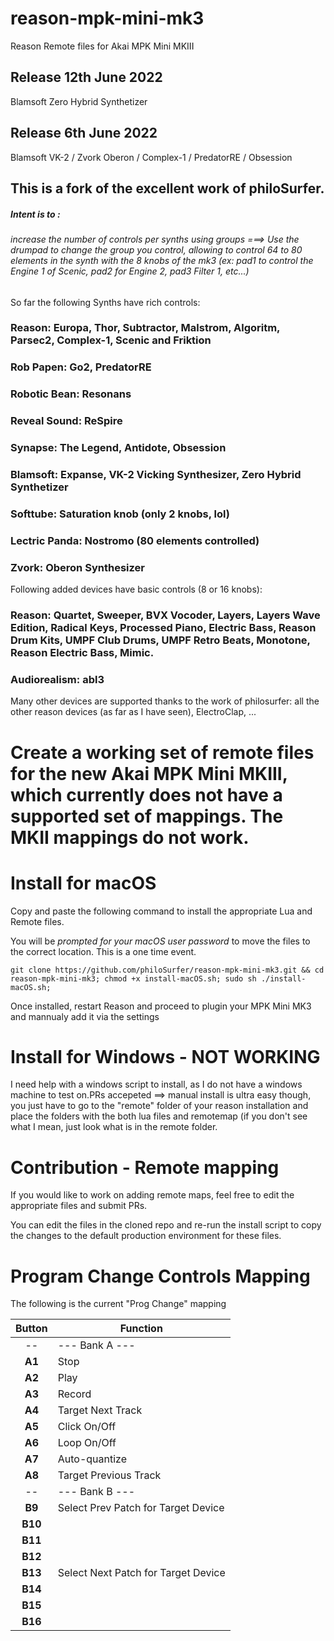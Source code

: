 # reason-mpk-mini-mk3
Reason Remote files for Akai MPK Mini MKIII

## Release 12th June 2022
Blamsoft Zero Hybrid Synthetizer
## Release 6th June 2022
Blamsoft VK-2 / Zvork Oberon / Complex-1 / PredatorRE / Obsession

## This is a fork of the excellent work of philoSurfer.
##### Intent is to :
###### increase the number of controls per synths using groups ===> Use the drumpad to change the group you control, allowing to control 64 to 80 elements in the synth with the 8 knobs of the mk3 (ex: pad1 to control the Engine 1 of Scenic, pad2 for Engine 2, pad3 Filter 1, etc...)

So far the following Synths have rich controls:
### Reason: Europa, Thor, Subtractor, Malstrom, Algoritm, Parsec2, Complex-1, Scenic and Friktion
### Rob Papen: Go2, PredatorRE
### Robotic Bean: Resonans
### Reveal Sound: ReSpire
### Synapse: The Legend, Antidote, Obsession
### Blamsoft: Expanse, VK-2 Vicking Synthesizer, Zero Hybrid Synthetizer
### Softtube: Saturation knob (only 2 knobs, lol)
### Lectric Panda: Nostromo (80 elements controlled)
### Zvork: Oberon Synthesizer

Following added devices have basic controls (8 or 16 knobs):
### Reason: Quartet, Sweeper, BVX Vocoder, Layers, Layers Wave Edition, Radical Keys, Processed Piano, Electric Bass, Reason Drum Kits, UMPF Club Drums, UMPF Retro Beats, Monotone, Reason Electric Bass, Mimic.
### Audiorealism: abl3

Many other devices are supported thanks to the work of philosurfer: all the other reason devices (as far as I have seen), ElectroClap, ...




# Create a working set of remote files for the new Akai MPK Mini MKIII, which currently does not have a supported set of mappings.  The MKII mappings do not work.


# Install for macOS
Copy and paste the following command to install the appropriate Lua and Remote files.

You will be _prompted for your macOS user password_ to move the files to the correct location. This is a one time event.
```
git clone https://github.com/philoSurfer/reason-mpk-mini-mk3.git && cd reason-mpk-mini-mk3; chmod +x install-macOS.sh; sudo sh ./install-macOS.sh;
```

Once installed, restart Reason and proceed to plugin your MPK Mini MK3 and mannualy add it via the settings


# Install for Windows - NOT WORKING
I need help with a windows script to install, as I do not have a windows machine to test on.PRs accepeted
==> manual install is ultra easy though, you just have to go to the "remote" folder of your reason installation and place the folders with the both lua files and remotemap (if you don't see what I mean, just look what is in the remote folder. 


# Contribution - Remote mapping
If you would like to work on adding remote maps, feel free to edit the appropriate files and submit PRs.   

You can edit the files in the cloned repo and re-run the install script to copy the changes to the default production environment for these files.

# Program Change Controls Mapping

The following is the current "Prog Change" mapping

| Button | Function|
| :---: | ------|
| --  | --- Bank A ---  |
| __A1__  |  Stop  |
| __A2__  |  Play  |
| __A3__  |  Record |
| __A4__  |  Target Next Track |
| __A5__  |  Click On/Off |
| __A6__  |  Loop On/Off  |
| __A7__  |  Auto-quantize  |
| __A8__  |  Target Previous Track  |
| -- | --- Bank B --- |
| __B9__  |  Select Prev Patch for Target Device  |
| __B10__ | |
| __B11__ | |
| __B12__ | |
| __B13__ | Select Next Patch for Target Device |
| __B14__ | |
| __B15__ | |
| __B16__ | |
